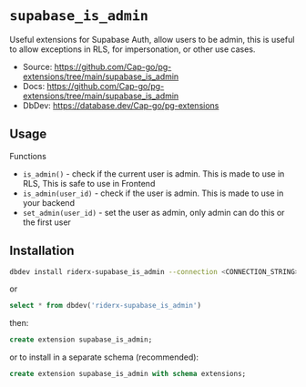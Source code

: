 # `supabase_is_admin`

Useful extensions for Supabase Auth, allow users to be admin, this is useful to allow exceptions in RLS, for impersonation, or other use cases.



- Source: https://github.com/Cap-go/pg-extensions/tree/main/supabase_is_admin
- Docs: https://github.com/Cap-go/pg-extensions/tree/main/supabase_is_admin
- DbDev: https://database.dev/Cap-go/pg-extensions

## Usage

Functions 

- `is_admin()` - check if the current user is admin. This is made to use in RLS, This is safe to use in Frontend
- `is_admin(user_id)` - check if the user is admin. This is made to use in your backend
- `set_admin(user_id)` - set the user as admin, only admin can do this or the first user


## Installation

```bash
dbdev install riderx-supabase_is_admin --connection <CONNECTION_STRING>
```

or

```sql
select * from dbdev('riderx-supabase_is_admin')
```

then:

```sql
create extension supabase_is_admin;
```

or to install in a separate schema (recommended):

```sql
create extension supabase_is_admin with schema extensions;
```

